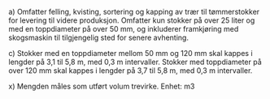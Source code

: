 a) Omfatter felling, kvisting, sortering og kapping av trær til tømmerstokker for levering til videre produksjon. Omfatter kun stokker på over 25 liter og med en toppdiameter på over 50 mm, og inkluderer framkjøring med skogsmaskin til tilgjengelig sted for senere avhenting.

c) Stokker med en toppdiameter mellom 50 mm og 120 mm skal kappes i lengder på 3,1 til 5,8 m, med 0,3 m intervaller. Stokker med toppdiameter på over 120 mm skal kappes i lengder på 3,7 til 5,8 m, med 0,3 m intervaller.

x) Mengden måles som utført volum trevirke. Enhet: m3

